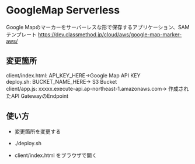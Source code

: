 # GoogleMap Serverless

Google Mapのマーカーをサーバーレスな形で保存するアプリケーション、SAMテンプレート
https://dev.classmethod.jp/cloud/aws/google-map-marker-aws/

## 変更箇所

client/index.html: API_KEY_HERE→Google Map API KEY  
deploy.sh: BUCKET_NAME_HERE→ S3 Bucket  
client/app.js: xxxxx.execute-api.ap-northeast-1.amazonaws.com→ 作成されたAPI GatewayのEndpoint

## 使い方

* 変更箇所を変更する

* ./deploy.sh

* client/index.html をブラウザで開く
